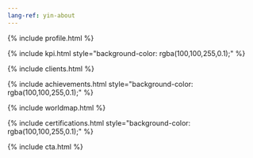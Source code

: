 ```yaml
---
lang-ref: yin-about
---
```

{% include profile.html %}

{% include kpi.html style="background-color: rgba(100,100,255,0.1);" %}

{% include clients.html %}

{% include achievements.html style="background-color: rgba(100,100,255,0.1);" %}

{% include worldmap.html %}

{% include certifications.html style="background-color: rgba(100,100,255,0.1);" %}

{% include cta.html %}